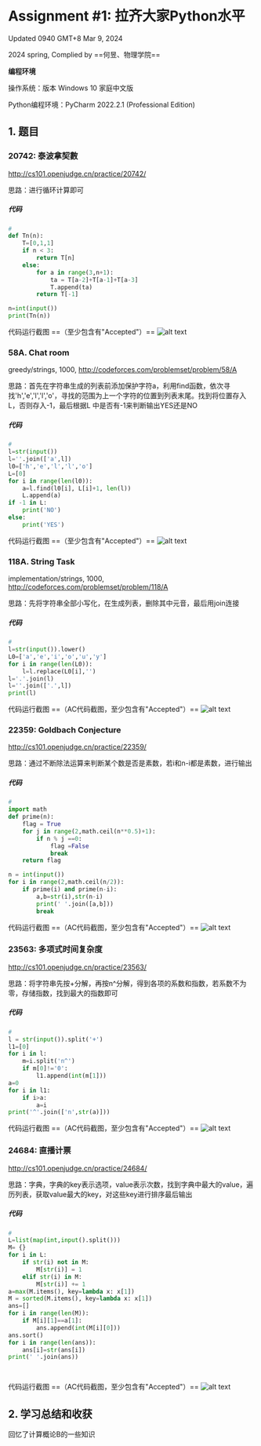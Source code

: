 # Assignment #1: 拉齐大家Python水平

Updated 0940 GMT+8 Mar 9, 2024

2024 spring, Complied by ==何昱、物理学院==


**编程环境**

操作系统：版本	Windows 10 家庭中文版

Python编程环境：PyCharm 2022.2.1 (Professional Edition)


## 1. 题目

### 20742: 泰波拿契數

http://cs101.openjudge.cn/practice/20742/



思路：进行循环计算即可



##### 代码

```python
# 
def Tn(n):
    T=[0,1,1]
    if n < 3:
        return T[n]
    else:
        for a in range(3,n+1):
            ta = T[a-2]+T[a-1]+T[a-3]
            T.append(ta)
        return T[-1]

n=int(input())
print(Tn(n))
```



代码运行截图 ==（至少包含有"Accepted"）==
![alt text](20742.png)




### 58A. Chat room

greedy/strings, 1000, http://codeforces.com/problemset/problem/58/A



思路：首先在字符串生成的列表前添加保护字符a，利用find函数，依次寻找'h','e','l','l','o'，寻找的范围为上一个字符的位置到列表末尾。找到将位置存入L，否则存入-1，最后根据L 中是否有-1来判断输出YES还是NO



##### 代码

```python
# 
l=str(input())
l=''.join(['a',l])
l0=['h','e','l','l','o']
L=[0]
for i in range(len(l0)):
    a=l.find(l0[i], L[i]+1, len(l))
    L.append(a)
if -1 in L:
    print('NO')
else:
    print('YES')
```



代码运行截图 ==（至少包含有"Accepted"）==
![alt text](58A.png)




### 118A. String Task

implementation/strings, 1000, http://codeforces.com/problemset/problem/118/A



思路：先将字符串全部小写化，在生成列表，删除其中元音，最后用join连接



##### 代码

```python
# 
l=str(input()).lower()
L0=['a','e','i','o','u','y']
for i in range(len(L0)):
    l=l.replace(L0[i],'')
l='.'.join(l)
l=''.join(['.',l])
print(l)
```



代码运行截图 ==（AC代码截图，至少包含有"Accepted"）==
![alt text](118A.png)




### 22359: Goldbach Conjecture

http://cs101.openjudge.cn/practice/22359/



思路：通过不断除法运算来判断某个数是否是素数，若i和n-i都是素数，进行输出



##### 代码

```python
# 
import math
def prime(n):
    flag = True
    for j in range(2,math.ceil(n**0.5)+1):
        if n % j ==0:
            flag =False
            break
    return flag

n = int(input())
for i in range(2,math.ceil(n/2)):
    if prime(i) and prime(n-i):
        a,b=str(i),str(n-i)
        print(' '.join([a,b]))
        break
```



代码运行截图 ==（AC代码截图，至少包含有"Accepted"）==
![alt text](22359.png)




### 23563: 多项式时间复杂度

http://cs101.openjudge.cn/practice/23563/



思路：将字符串先按+分解，再按n^分解，得到各项的系数和指数，若系数不为零，存储指数，找到最大的指数即可



##### 代码

```python
# 
l = str(input()).split('+')
l1=[0]
for i in l:
    m=i.split('n^')
    if m[0]!='0':
        l1.append(int(m[1]))
a=0
for i in l1:
    if i>a:
        a=i
print('^'.join(['n',str(a)]))

```



代码运行截图 ==（AC代码截图，至少包含有"Accepted"）==
![alt text](23563.png)




### 24684: 直播计票

http://cs101.openjudge.cn/practice/24684/



思路：字典，字典的key表示选项，value表示次数，找到字典中最大的value，遍历列表，获取value最大的key，对这些key进行排序最后输出



##### 代码

```python
# 
L=list(map(int,input().split()))
M= {}
for i in L:
    if str(i) not in M:
        M[str(i)] = 1
    elif str(i) in M:
        M[str(i)] += 1
a=max(M.items(), key=lambda x: x[1])
M = sorted(M.items(), key=lambda x: x[1])
ans=[]
for i in range(len(M)):
    if M[i][1]==a[1]:
        ans.append(int(M[i][0]))
ans.sort()
for i in range(len(ans)):
    ans[i]=str(ans[i])
print(' '.join(ans))




```



代码运行截图 ==（AC代码截图，至少包含有"Accepted"）==
![alt text](24684.png)




## 2. 学习总结和收获
回忆了计算概论B的一些知识





